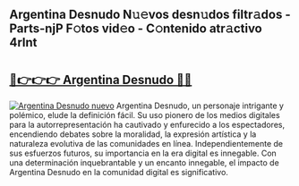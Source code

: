 ## Argentina Desnudo N𝚞𝚎vos desn𝚞dos filtr𝚊dos - Parts-njP F𝚘tos vid𝚎o - C𝚘ntenido atr𝚊ctivo 4rlnt

# <h2><a href="http://mba6p3.tromn.icu/?c=Argentina+Desnudo">🔗👉👉👉 Argentina Desnudo 🔗🔗</a></h2>

[![Argentina Desnudo nuevo](https://i.imgur.com/pEAQMta.gif)](http://mba6p3.tromn.icu/?c=Argentina+Desnudo)
Argentina Desnudo, un personaje intrigante y polémico, elude la definición fácil. Su uso pionero de los medios digitales para la autorrepresentación ha cautivado y enfurecido a los espectadores, encendiendo debates sobre la moralidad, la expresión artística y la naturaleza evolutiva de las comunidades en línea. Independientemente de sus esfuerzos futuros, su importancia en la era digital es innegable. Con una determinación inquebrantable y un encanto innegable, el impacto de Argentina Desnudo en la comunidad digital es significativo.
